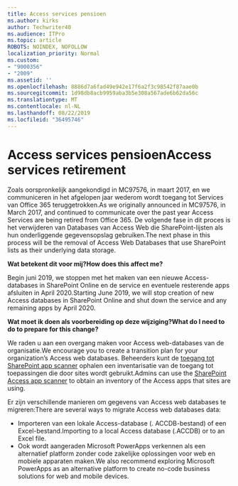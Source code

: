 ```yaml
---
title: Access services pensioen
ms.author: kirks
author: Techwriter40
ms.audience: ITPro
ms.topic: article
ROBOTS: NOINDEX, NOFOLLOW
localization_priority: Normal
ms.custom:
- "9000356"
- "2009"
ms.assetid: ''
ms.openlocfilehash: 8886d7a6fad49e942e17f6a2f3c98542f87aae0b
ms.sourcegitcommit: 1d98db8acb9959aba3b5e308a567ade6b62da56c
ms.translationtype: MT
ms.contentlocale: nl-NL
ms.lasthandoff: 08/22/2019
ms.locfileid: "36495746"
---
```

# <a name="access-services-retirement"></a><span data-ttu-id="aba14-102">Access services pensioen</span><span class="sxs-lookup"><span data-stu-id="aba14-102">Access services retirement</span></span>

<span data-ttu-id="aba14-103">Zoals oorspronkelijk aangekondigd in MC97576, in maart 2017, en we communiceren in het afgelopen jaar wederom wordt toegang tot Services van Office 365 teruggetrokken.</span><span class="sxs-lookup"><span data-stu-id="aba14-103">As we originally announced in MC97576, in March 2017, and continued to communicate over the past year Access Services are being retired from Office 365.</span></span> <span data-ttu-id="aba14-104">De volgende fase in dit proces is het verwijderen van Databases van Access Web die SharePoint-lijsten als hun onderliggende gegevensopslag gebruiken.</span><span class="sxs-lookup"><span data-stu-id="aba14-104">The next phase in this process will be the removal of Access Web Databases that use SharePoint lists as their underlying data storage.</span></span>

<span data-ttu-id="aba14-105">**Wat betekent dit voor mij?**</span><span class="sxs-lookup"><span data-stu-id="aba14-105">**How does this affect me?**</span></span>

<span data-ttu-id="aba14-106">Begin juni 2019, we stoppen met het maken van een nieuwe Access-databases in SharePoint Online en de service en eventuele resterende apps afsluiten in April 2020.</span><span class="sxs-lookup"><span data-stu-id="aba14-106">Starting June 2019, we will stop creation of new Access databases in SharePoint Online and shut down the service and any remaining apps by April 2020.</span></span>

<span data-ttu-id="aba14-107">**Wat moet ik doen als voorbereiding op deze wijziging?**</span><span class="sxs-lookup"><span data-stu-id="aba14-107">**What do I need to do to prepare for this change?**</span></span>

<span data-ttu-id="aba14-108">We raden u aan een overgang maken voor Access web-databases van de organisatie.</span><span class="sxs-lookup"><span data-stu-id="aba14-108">We encourage you to create a transition plan for your organization’s Access web databases.</span></span> <span data-ttu-id="aba14-109">Beheerders kunt de [toegang tot SharePoint app scanner](https://github.com/SharePoint/PnP-Tools/tree/master/Solutions/SharePoint.AccessApp.Scanner) ophalen een inventarisatie van de toegang tot toepassingen die door sites wordt gebruikt.</span><span class="sxs-lookup"><span data-stu-id="aba14-109">Admins can use the [SharePoint Access app scanner](https://github.com/SharePoint/PnP-Tools/tree/master/Solutions/SharePoint.AccessApp.Scanner) to obtain an inventory of the Access apps that sites are using.</span></span>

<span data-ttu-id="aba14-110">Er zijn verschillende manieren om gegevens van Access web databases te migreren:</span><span class="sxs-lookup"><span data-stu-id="aba14-110">There are several ways to migrate Access web databases data:</span></span>

- <span data-ttu-id="aba14-111">Importeren van een lokale Access-database (. ACCDB-bestand) of een Excel-bestand.</span><span class="sxs-lookup"><span data-stu-id="aba14-111">Importing to a local Access database (.ACCDB) or to an Excel file.</span></span>
- <span data-ttu-id="aba14-112">Ook wordt aangeraden Microsoft PowerApps verkennen als een alternatief platform zonder code zakelijke oplossingen voor web en mobiele apparaten maken.</span><span class="sxs-lookup"><span data-stu-id="aba14-112">We also recommend exploring Microsoft PowerApps as an alternative platform to create no-code business solutions for web and mobile devices.</span></span>